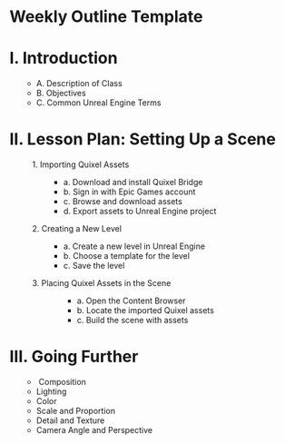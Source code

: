 # Weekly Outline Template

<h1>I. Introduction</h1>
<ul>
<li style="list-style-type: none;">
<ul>
<li>A. Description of Class</li>
<li>B. Objectives</li>
<li>C. Common Unreal Engine Terms</li>
</ul>
</li>
</ul>
<h1>II. Lesson Plan: Setting Up a Scene</h1>
<p style="padding-left: 40px;">1. Importing Quixel Assets</p>
<ul>
<li style="list-style-type: none;">
<ul>
<li style="list-style-type: none;">
<ul>
<li style="list-style-type: none;">
<ul>
<li>a. Download and install Quixel Bridge</li>
<li>b. Sign in with Epic Games account</li>
<li>c. Browse and download assets</li>
<li>d. Export assets to Unreal Engine project</li>
</ul>
</li>
</ul>
</li>
</ul>
</li>
</ul>
<p style="padding-left: 40px;">2. Creating a New Level</p>
<ul>
<li style="list-style-type: none;">
<ul>
<li style="list-style-type: none;">
<ul>
<li style="list-style-type: none;">
<ul>
<li>a. Create a new level in Unreal Engine</li>
<li>b. Choose a template for the level</li>
<li>c. Save the level</li>
</ul>
</li>
</ul>
</li>
</ul>
</li>
</ul>
<p style="padding-left: 40px;">3. Placing Quixel Assets in the Scene</p>
<ul>
<li style="list-style-type: none;">
<ul>
<li style="list-style-type: none;">
<ul>
<li style="list-style-type: none;">
<ul>
<li style="list-style-type: none;">
<ul>
<li>a. Open the Content Browser</li>
<li>b. Locate the imported Quixel assets</li>
<li>c. Build the scene with assets</li>
</ul>
</li>
</ul>
</li>
</ul>
</li>
</ul>
</li>
</ul>
<h1>III. Going Further</h1>
<ul>
<li style="list-style-type: none;">
<ul>
<li>&nbsp;Composition</li>
<li>Lighting</li>
<li>Color</li>
<li>Scale and Proportion</li>
<li>Detail and Texture</li>
<li>Camera Angle and Perspective</li>
</ul>
</li>
</ul>